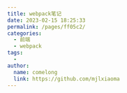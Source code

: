 ```yaml
---
title: webpack笔记
date: 2023-02-15 18:25:33
permalink: /pages/ff05c2/
categories:
  - 前端
  - webpack
tags:
  - 
author: 
  name: comelong
  link: https://github.com/mjlxiaoma
---
```

